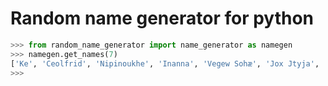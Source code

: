 # Random name generator for python

```python
>>> from random_name_generator import name_generator as namegen
>>> namegen.get_names(7)
['Ke', 'Ceolfrid', 'Nipinoukhe', 'Inanna', 'Vegew Sohæ', 'Jox Jtyja', 'Teht']
>>>
```
